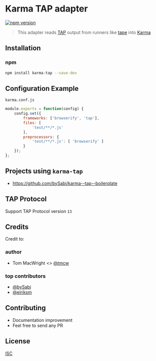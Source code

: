 # Karma TAP adapter

[![npm version](https://badge.fury.io/js/karma-tap.svg)](https://badge.fury.io/js/karma-tap)

> This adapter reads [TAP](http://testanything.org/) output from runners like
[tape](https://github.com/substack/tape) into [Karma](http://karma-runner.github.io/1.0/index.html)

## Installation

### npm
```bash
npm install karma-tap --save-dev
```

## Configuration Example
`karma.conf.js`
```js
module.exports = function(config) {
    config.set({
        frameworks: ['browserify', 'tap'],
        files: [
            'test/**/*.js'
        ],
        preprocessors: {
            'test/**/*.js': [ 'browserify' ]
        }
    });
};
```

## Projects using `karma-tap`
* https://github.com/bySabi/karma--tap--boilerplate

## TAP Protocol
Support TAP Protocol version `13`

## Credits
Credit to:
### author
* Tom MacWright <> [@tmcw](https://github.com/tmcw)
### top contributors
* [@bySabi](https://github.com/bySabi)
* [@eiriksm](https://github.com/eiriksm)

## Contributing

* Documentation improvement
* Feel free to send any PR

## License

[ISC][isc-license]

[isc-license]:./LICENSE

